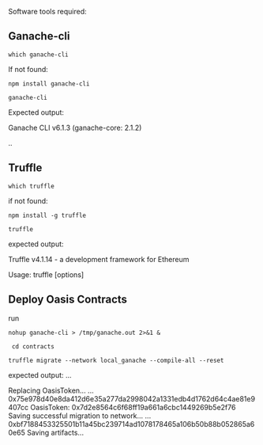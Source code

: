 Software tools required:

## Ganache-cli

`which ganache-cli`

If not found:

`npm install ganache-cli`

`ganache-cli`

Expected output:

Ganache CLI v6.1.3 (ganache-core: 2.1.2)


..

## Truffle

`which truffle`

if not found:

`npm install -g truffle`

`truffle`

expected output:

Truffle v4.1.14 - a development framework for Ethereum

Usage: truffle <command> [options]

## Deploy Oasis Contracts
run 

`nohup ganache-cli > /tmp/ganache.out 2>&1 &`

` cd contracts`

`truffle migrate --network local_ganache --compile-all --reset`

expected output:
...

Replacing OasisToken...
  ... 0x75e978d40e8da412d6e35a277da2998042a1331edb4d1762d64c4ae81e9407cc
  OasisToken: 0x7d2e8564c6f68ff19a661a6cbc1449269b5e2f76
Saving successful migration to network...
  ... 0xbf7188453325501b11a45bc239714ad1078178465a106b50b88b052865a60e65
Saving artifacts...


